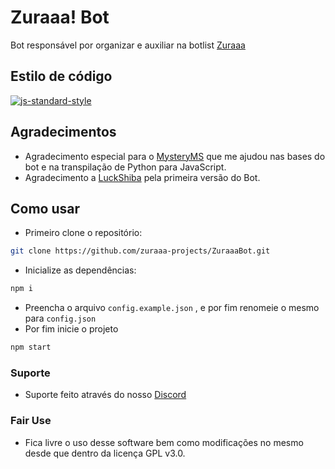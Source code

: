 # Zuraaa! Bot

Bot responsável por organizar e auxiliar na botlist [Zuraaa](https://github.com/zuraaa-projects/Zuraaa.com)

## Estilo de código

[![js-standard-style](https://cdn.rawgit.com/standard/standard/master/badge.svg)](http://standardjs.com)

## Agradecimentos

- Agradecimento especial para o [MysteryMS](https://github.com/MysteryMS) que me ajudou nas bases do bot e na transpilação de Python para JavaScript.
- Agradecimento a [LuckShiba](https://github.com/LuckShiba) pela primeira versão do Bot.

## Como usar

- Primeiro clone o repositório:

```sh
git clone https://github.com/zuraaa-projects/ZuraaaBot.git
```

- Inicialize as dependências:

```sh
npm i
```

- Preencha o arquivo `config.example.json` , e por fim renomeie o mesmo para `config.json`
- Por fim inicie o projeto

```sh
npm start
```

### Suporte

- Suporte feito através do nosso [Discord](https://discord.gg/EShHzNtVAb)

### Fair Use

- Fica livre o uso desse software bem como modificações no mesmo desde que dentro da licença GPL v3.0.
